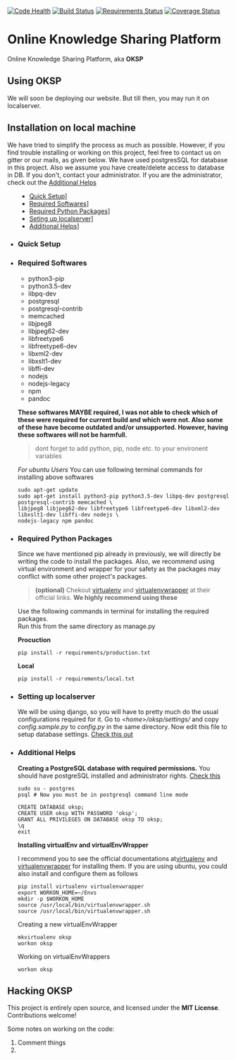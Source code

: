 [![Code Health](https://landscape.io/github/stabiitb/oksp/master/landscape.svg?style=flat-square)](https://landscape.io/github/stabiitb/oksp/master) [![Build Status](https://img.shields.io/travis/stabiitb/oksp.svg?style=flat-square)](https://travis-ci.org/stabiitb/oksp) [![Requirements Status](https://img.shields.io/requires/github/stabiitb/oksp.svg?style=flat-square)](https://requires.io/github/stabiitb/oksp/requirements/?branch=master) [![Coverage Status](https://img.shields.io/coveralls/stabiitb/oksp.svg?style=flat-square)](https://coveralls.io/github/stabiitb/oksp?branch=master)

# Online Knowledge Sharing Platform

Online Knowledge Sharing Platform, aka **OKSP** 

Using OKSP
----------------
We will soon be deploying our website. But till then, you may run it on localserver.

Installation on local machine
-----------------
We have tried to simplify the process as much as possible. However, if you find trouble installing or working on this project, feel free to contact us on gitter or our mails, as given below. We have used postgresSQL for database in this project. Also we assume you have create/delete access to database in DB. If you don't, contact your administrator. If you are the administrator, check out the [Additional Helps](#additionalHelps)
<ul style="padding-left:50px;list-style-type:disc">
  <li><a href="#quickSetup">Quick Setup]</a></li>
  <li><a href="#requiredSoftwares">Required Softwares]</a></li>
  <li><a href="#requiredPythonPackages">Required Python Packages]</a></li>
  <li><a href="#settingUpLocalserver">Seting up localserver]</a></li>
  <li><a href="#additionalHelps">Additional Helps]</a></li>
</ul>

 + ### Quick Setup  <a name="quickSetup"></a>
	

 + ### Required Softwares   <a name="requiredSoftwares"></a>
 	+	python3-pip 
 	+	python3.5-dev 
 	+	libpq-dev 
 	+	postgresql 
 	+	postgresql-contrib 
 	+	memcached 
 	+	libjpeg8 
 	+	libjpeg62-dev 
 	+	libfreetype6 
 	+	libfreetype6-dev 
 	+	libxml2-dev 
 	+	libxslt1-dev 
 	+	libffi-dev 
 	+	nodejs 
 	+	nodejs-legacy 
 	+	npm
 	+	pandoc
	
 	**These softwares MAYBE required, I was not able to check which of these were required for current build and which were not. Also some of these have become outdated and/or unsupported. However,  having these softwares will not be harmfull.**
 	
    >dont forget to add python, pip, node etc. to your environent variables 
    
 	<a name="ubuntuInstructions"></a>*For ubuntu Users*
 	You can use following terminal commands for installing above softwares
 	```lang=bash	
 	sudo apt-get update
	sudo apt-get install python3-pip python3.5-dev libpq-dev postgresql postgresql-contrib memcached \
	libjpeg8 libjpeg62-dev libfreetype6 libfreetype6-dev libxml2-dev libxslt1-dev libffi-dev nodejs \
	nodejs-legacy npm pandoc
	```
 + ### Required Python Packages  <a name="requiredPythonPackages"></a>
 	Since we have mentioned pip already in previously, we will directly be writing the code to install the packages. Also, we recommend using virtual environment and wrapper for your safety as the packages may conflict with some other project's packages.
    
    > **(optional)** Chekout [virtualenv](https://pypi.python.org/pypi/virtualenv) and [virtualenvwrapper](http://virtualenvwrapper.readthedocs.io/en/latest/) at their official links. **We highly recommend using these**

	Use the following commands in terminal for installing the required packages. <br>
    Run this from the same directory as manage.py
    
    **Procuction**
    ```lang=bash
    pip install -r requirements/production.txt
    ```
    **Local**
    ```lang=bash
    pip install -r requirements/local.txt
    ```
    
 + ### Setting up localserver  <a name="settingUpLocalserver"></a>

	We will be using django, so you will have to pretty much do the usual configurations required for it. Go to *\<home>/oksp/settings/* and copy *config.sample.py* to *config.py* in the same directory. Now edit this file to setup database settings. [Check this out](#PostgresSQL)
    
 + ### Additional Helps <a name="additionalHelps"></a>
    
    __Creating a PostgreSQL database with required permissions.__ You should have postgreSQL installed and administrator rights. [Check this](#requiredSoftwares) 
    
    ```lang=bash
    sudo su - postgres
    psql # Now you must be in postgresql command line mode

    CREATE DATABASE oksp;
    CREATE USER oksp WITH PASSWORD 'oksp';
    GRANT ALL PRIVILEGES ON DATABASE oksp TO oksp;
    \q
    exit
    ```
    
    __Installing virtualEnv and virtualEnvWrapper__
    
    I recommend you to see the official documentations at[virtualenv](https://pypi.python.org/pypi/virtualenv) and [virtualenvwrapper](http://virtualenvwrapper.readthedocs.io/en/latest/) for installing them. If you are using ubuntu, you could also install and configure them as follows
    ```lang=bash
    pip install virtualenv virtualenvwrapper
    export WORKON_HOME=~/Envs
    mkdir -p $WORKON_HOME
    source /usr/local/bin/virtualenvwrapper.sh
    source /usr/local/bin/virtualenvwrapper.sh
    ```
    
   Creating a new virtualEnvWrapper
   ```lang=bash
   mkvirtualenv oksp
   workon oksp
   ```
   
   Working on virtualEnvWrappers
   ```lang=bash
   workon oksp
   ```

Hacking OKSP
-----------------
This project is entirely open source, and licensed under the **MIT License**. Contributions welcome!

Some notes on working on the code:

1.	Comment things
2.	
